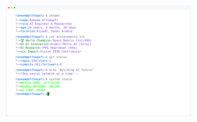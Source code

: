 <a href="https://github.com/RaneemQasim5251/RaneemQasim5251">
  <picture>
    <source media="(prefers-color-scheme: dark)" srcset="https://raw.githubusercontent.com/RaneemQasim5251/RaneemQasim5251/main/dark_mode.svg">
    <img alt="Raneem Althaqafi's GitHub Profile README" src="https://raw.githubusercontent.com/RaneemQasim5251/RaneemQasim5251/main/light_mode.svg">
  </picture>
</a> 
